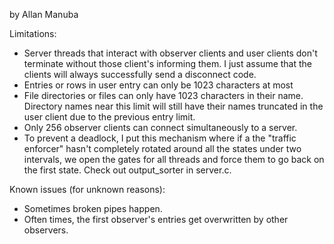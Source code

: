 by Allan Manuba

Limitations:
- Server threads that interact with observer clients and user clients don't terminate
  without those client's informing them. I just assume that the clients will always
  successfully send a disconnect code.
- Entries or rows in user entry can only be 1023 characters at most
- File directories or files can only have 1023 characters in their name. Directory
  names near this limit will still have their names truncated in the user client
  due to the previous entry limit.
- Only 256 observer clients can connect simultaneously to a server.
- To prevent a deadlock, I put this mechanism where if a the "traffic enforcer" hasn't
  completely rotated around all the states under two intervals, we open the gates for all
  threads and force them to go back on the first state. Check out output_sorter in server.c.

Known issues (for unknown reasons):
- Sometimes broken pipes happen.
- Often times, the first observer's entries get overwritten by other observers.